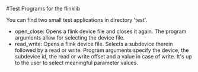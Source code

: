 #Test Programs for the flinklib

You can find two small test applications in directory 'test'.
- open_close: Opens a flink device file and closes it again. The program arguments allow for selecting the device file.
- read_write: Opens a flink device file. Selects a subdevice therein followed by a read or write. Program arguments specify the device, the subdevice id, the read or write offset and a value in case of write. It's up to the user to select meaningful parameter values.  
